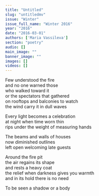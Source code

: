 ```yaml
---
title: "Untitled"
slug: "untitledmv"
issue: "Winter"
issue_full_name: "Winter 2016"
year: "2016"
date: "2016-03-01"
authors: ['Maria Vassileva']
section: "poetry"
audio: []
main_image: ""
banner_image: ""
images: []
videos: []
---
```


Few understood the fire  
and no one warned those  
who walked toward it  
or the spectators that gathered  
on rooftops and balconies to watch  
the wind carry it in dull waves  
 
Every light becomes a celebration  
at night when time worn thin  
rips under the weight of measuring hands  
 
The beams and walls of houses  
now diminished outlines  
left open welcoming late guests  
 
Around the fire pit  
the air regains its shape  
and rests a heavy coat  
the relief when darkness gives you warmth  
and in its hold there is no need  
 
To be seen a shadow or a body  
